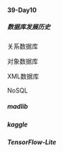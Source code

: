 #### 39-Day10

##### 数据库发展历史

关系数据库

对象数据库

XML数据库

NoSQL

##### madlib

##### kaggle

##### TensorFlow-Lite

